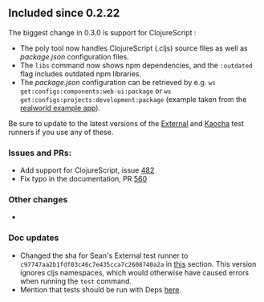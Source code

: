 
## Included since 0.2.22

The biggest change in 0.3.0 is support for ClojureScript :
- The poly tool now handles ClojureScript (.cljs) source files as well as _package.json_ configuration files.
- The `libs` command now shows npm dependencies, and the `:outdated` flag includes outdated npm libraries.
- The _package.json_ configuration can be retrieved by e.g. `ws get:configs:components:web-ui:package` or `ws get:configs:projects:development:package` (example taken from the [realworld example app](https://github.com/furkan3ayraktar/clojure-polylith-realworld-example-app/tree/cljs-frontend)).

Be sure to update to the latest versions of the [External](https://github.com/seancorfield/polylith-external-test-runner) and [Kaocha](https://github.com/imrekoszo/polylith-kaocha) test runners if you use any of these.

### Issues and PRs:
- Add support for ClojureScript, issue [482](https://github.com/polyfy/polylith/issues/481)
- Fix typo in the documentation, PR [560](https://github.com/polyfy/polylith/pull/560)

### Other changes
- 

### Doc updates
- Changed the sha for Sean's External test runner to `c97747aa2b1fdf03c46c7e435cca7c2608740a2a` in [this](https://cljdoc.org/d/polylith/clj-poly/0.3.0/doc/test-runners#_use_a_custom_test_runner) section.
  This version ignores cljs namespaces, which would otherwise have caused errors when running the `test` command.
- Mention that tests should be run with Deps [here](https://cljdoc.org/d/polylith/clj-poly/0.3.0/doc/testing#cursive-users).
